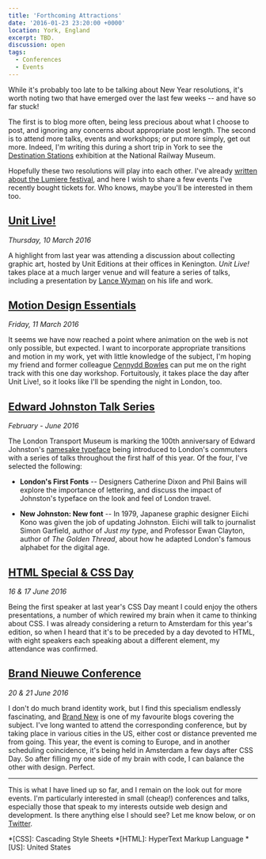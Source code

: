 ```yaml
---
title: 'Forthcoming Attractions'
date: '2016-01-23 23:20:00 +0000'
location: York, England
excerpt: TBD.
discussion: open
tags:
  - Conferences
  - Events
---
```

While it's probably too late to be talking about New Year resolutions, it's worth noting two that have emerged over the last few weeks -- and have so far stuck!

The first is to blog more often, being less precious about what I choose to post, and ignoring any concerns about appropriate post length. The second is to attend more talks, events and workshops; or put more simply, get out more. Indeed, I'm writing this during a short trip in York to see the [Destination Stations][1] exhibition at the National Railway Museum.

Hopefully these two resolutions will play into each other. I've already [written about the Lumiere festival][2], and here I wish to share a few events I've recently bought tickets for. Who knows, maybe you'll be interested in them too.

## [Unit Live!][3]
*Thursday, 10 March 2016*

A highlight from last year was attending a discussion about collecting graphic art, hosted by Unit Editions at their offices in Kenington. *Unit Live!* takes place at a much larger venue and will feature a series of talks, including a presentation by [Lance Wyman][4] on his life and work.

## [Motion Design Essentials][5]
*Friday, 11 March 2016*

It seems we have now reached a point where animation on the web is not only possible, but expected. I want to incorporate appropriate transitions and motion in my work, yet with little knowledge of the subject, I'm hoping my friend and former colleague [Cennydd Bowles][6] can put me on the right track with this one day workshop. Fortuitously, it takes place the day after Unit Live!, so it looks like I'll be spending the night in London, too.

## [Edward Johnston Talk Series][7]
*February - June 2016*

The London Transport Museum is marking the 100th anniversary of Edward Johnston's [namesake typeface][8] being introduced to London's commuters with a series of talks throughout the first half of this year. Of the four, I've selected the following:

* **London's First Fonts** -- Designers Catherine Dixon and Phil Bains will explore the importance of lettering, and discuss the impact of Johnston's typeface on the look and feel of London travel.

* **New Johnston: New font** -- In 1979, Japanese graphic designer Eiichi Kono was given the job of updating Johnston. Eiichi will talk to journalist Simon Garfield, author of <cite>Just my type</cite>, and Professor Ewan Clayton, author of <cite>The Golden Thread</cite>, about how he adapted London's famous alphabet for the digital age.

## [HTML Special & CSS Day][10]
*16 & 17 June 2016*

Being the first speaker at last year's CSS Day meant I could enjoy the others presentations, a number of which rewired my brain when it came to thinking about CSS. I was already considering a return to Amsterdam for this year's edition, so when I heard that it's to be preceded by a day devoted to HTML, with eight speakers each speaking about a different element, my attendance was confirmed.

## [Brand Nieuwe Conference][11]
*20 & 21 June 2016*

I don't do much brand identity work, but I find this specialism endlessly fascinating, and [Brand New][12] is one of my favourite blogs covering the subject. I've long wanted to attend the corresponding conference, but by taking place in various cities in the US, either cost or distance prevented me from going. This year, the event is coming to Europe, and in another scheduling coincidence, it's being held in Amsterdam a few days after CSS Day. So after filling my one side of my brain with code, I can balance the other with design. Perfect.

* * *

This is what I have lined up so far, and I remain on the look out for more events. I'm particularly interested in small (cheap!) conferences and talks, especially those that speak to my interests outside web design and development. Is there anything else I should see? Let me know below, or on [Twitter][13].

[1]: http://www.nrm.org.uk/PlanaVisit/Events/destination-stations.aspx
[2]: /2016/01/lumiere
[3]: https://www.eventbrite.co.uk/e/unit-live-tickets-20859046971
[4]: http://www.lancewyman.com
[5]: https://ti.to/cennydd/motion-design-essentials-london-march-2016
[6]: http://www.cennydd.com
[7]: http://www.ltmuseum.co.uk/whats-on/events-calendar#johnston
[8]: https://en.wikipedia.org/wiki/Johnston_(typeface)
[10]: http://cssday.nl/2016
[11]: https://underconsideration.com/brandnieuweconference/
[12]: https://underconsideration.com/brandnew/
[13]: https://twitter.com/paulrobertlloyd

*[CSS]: Cascading Style Sheets
*[HTML]: HyperText Markup Language
*[US]: United States
